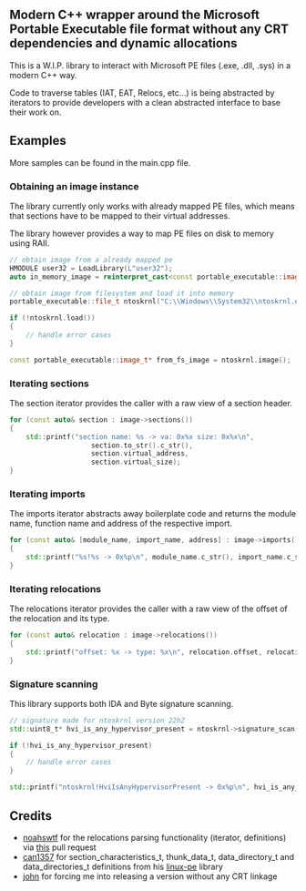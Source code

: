 ## Modern C++ wrapper around the Microsoft Portable Executable file format without any CRT dependencies and dynamic allocations

This is a W.I.P. library to interact with Microsoft PE files (.exe, .dll, .sys) in a modern C++ way.

Code to traverse tables (IAT, EAT, Relocs, etc...) is being abstracted by iterators to provide developers with a clean abstracted interface to base their work on.

## Examples

More samples can be found in the main.cpp file.

### Obtaining an image instance
The library currently only works with already mapped PE files, which means that sections have to be mapped to their virtual addresses.

The library however provides a way to map PE files on disk to memory using RAII.

```cpp
// obtain image from a already mapped pe
HMODULE user32 = LoadLibrary(L"user32");
auto in_memory_image = reinterpret_cast<const portable_executable::image_t*>(user32);

// obtain image from filesystem and load it into memory
portable_executable::file_t ntoskrnl("C:\\Windows\\System32\\ntoskrnl.exe");

if (!ntoskrnl.load())
{
    // handle error cases
}

const portable_executable::image_t* from_fs_image = ntoskrnl.image();
```

### Iterating sections
The section iterator provides the caller with a raw view of a section header.

```cpp
for (const auto& section : image->sections())
{
    std::printf("section name: %s -> va: 0x%x size: 0x%x\n",
                    section.to_str().c_str(),
                    section.virtual_address,
                    section.virtual_size);
}
```
### Iterating imports
The imports iterator abstracts away boilerplate code and returns the module name, function name and address of the respective import.

```cpp
for (const auto& [module_name, import_name, address] : image->imports())
{
    std::printf("%s!%s -> 0x%p\n", module_name.c_str(), import_name.c_str(), address);
}
```

### Iterating relocations
The relocations iterator provides the caller with a raw view of the offset of the relocation and its type.

```cpp
for (const auto& relocation : image->relocations())
{
    std::printf("offset: %x -> type: %x\n", relocation.offset, relocation.type);
}
```

### Signature scanning

This library supports both IDA and Byte signature scanning.

```cpp
// signature made for ntoskrnl version 22h2
std::uint8_t* hvi_is_any_hypervisor_present = ntoskrnl->signature_scan("40 53 48 83 EC ? 48 8B 05 ? ? ? ? 48 33 C4 48 89 44 24 ? 33 C9 41 B9");

if (!hvi_is_any_hypervisor_present)
{
    // handle error cases
}

std::printf("ntoskrnl!HviIsAnyHypervisorPresent -> 0x%p\n", hvi_is_any_hypervisor_present);
```

## Credits
- [noahswtf](https://github.com/noahswtf) for the relocations parsing functionality (iterator, definitions) via [this](https://github.com/papstuc/portable_executable/pull/1) pull request
- [can1357](https://github.com/can1357) for section_characteristics_t, thunk_data_t, data_directory_t and data_directories_t definitions from his [linux-pe](https://github.com/can1357/linux-pe) library
- [john](https://github.com/vmp38) for forcing me into releasing a version without any CRT linkage